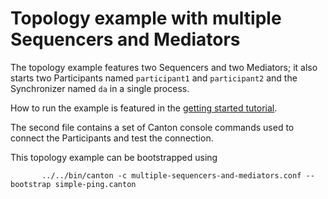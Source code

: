 # Topology example with multiple Sequencers and Mediators

The topology example features two Sequencers and two Mediators; it also starts two Participants named `participant1`
and `participant2` and the Synchronizer named `da` in a single process.

How to run the example is featured in the [getting started tutorial](
https://docs.daml.com/canton/tutorials/getting_started.html#starting-canton).

The second file contains a set of Canton console commands used to connect the Participants and test the connection.

This topology example can be bootstrapped using

```
       ../../bin/canton -c multiple-sequencers-and-mediators.conf --bootstrap simple-ping.canton
```
